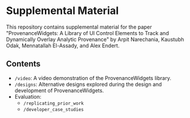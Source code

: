 # Supplemental Material

This repository contains supplemental material for the paper "ProvenanceWidgets: A Library of UI Control Elements
to Track and Dynamically Overlay Analytic Provenance" by Arpit Narechania, Kaustubh Odak, Mennatallah El-Assady, and Alex Endert.

## Contents

- `/video`: A video demonstration of the ProvenanceWidgets library.
- `/designs`: Alternative designs explored during the design and development of ProvenanceWidgets.
- Evaluation:
    - `/replicating_prior_work`
    - `/developer_case_studies`
